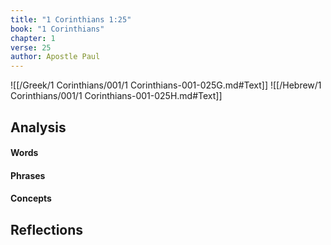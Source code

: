 ```yaml
---
title: "1 Corinthians 1:25"
book: "1 Corinthians"
chapter: 1
verse: 25
author: Apostle Paul
---
```

![[/Greek/1 Corinthians/001/1 Corinthians-001-025G.md#Text]]
![[/Hebrew/1 Corinthians/001/1 Corinthians-001-025H.md#Text]]

## Analysis

#### Words

#### Phrases

#### Concepts

## Reflections

